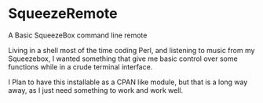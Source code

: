 SqueezeRemote
=============

A Basic SqueezeBox command line remote

Living in a shell most of the time coding Perl, and listening to music from my Squeezebox, I wanted something that give me basic control over some functions while in a crude terminal interface.

I Plan to have this installable as a CPAN like module, but that is a long way away, as I just need something to work and work well.

